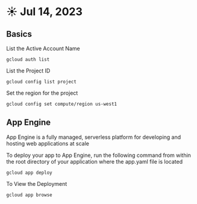 # ☀️ Jul 14, 2023

## Basics 

List the Active Account Name
```
gcloud auth list
```

List the Project ID
```
gcloud config list project
```


Set the region for the project
```
gcloud config set compute/region us-west1
```

## App Engine
App Engine is a fully managed, serverless platform for developing and hosting web applications at scale

To deploy your app to App Engine, run the following command from within the root directory of your application where the app.yaml file is located

```
gcloud app deploy
```

To View the Deployment

```
gcloud app browse
```